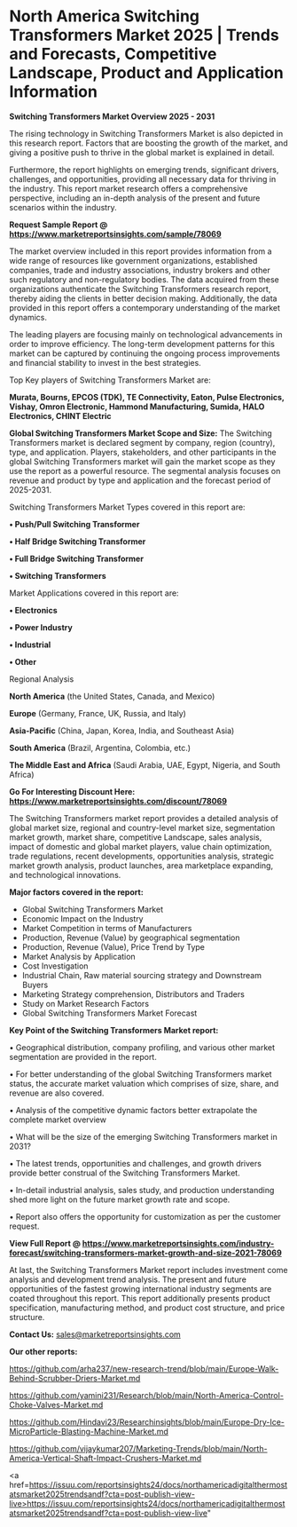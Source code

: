 # North America Switching Transformers Market 2025 | Trends and Forecasts, Competitive Landscape, Product and Application Information

<Strong> Switching Transformers Market Overview 2025 - 2031</strong>

The rising technology in Switching Transformers Market is also depicted in this research report. Factors that are boosting the growth of the market, and giving a positive push to thrive in the global market is explained in detail.

Furthermore, the report highlights on emerging trends, significant drivers, challenges, and opportunities, providing all necessary data for thriving in the industry. This report market research offers a comprehensive perspective, including an in-depth analysis of the present and future scenarios within the industry.

<strong>Request Sample Report @ <a href=https://www.marketreportsinsights.com/sample/78069>https://www.marketreportsinsights.com/sample/78069</a></strong>

The market overview included in this report provides information from a wide range of resources like government organizations, established companies, trade and industry associations, industry brokers and other such regulatory and non-regulatory bodies. The data acquired from these organizations authenticate the Switching Transformers research report, thereby aiding the clients in better decision making. Additionally, the data provided in this report offers a contemporary understanding of the market dynamics.

The leading players are focusing mainly on technological advancements in order to improve efficiency. The long-term development patterns for this market can be captured by continuing the ongoing process improvements and financial stability to invest in the best strategies.

Top Key players of Switching Transformers Market are:

<strong>Murata, Bourns, EPCOS (TDK), TE Connectivity, Eaton, Pulse Electronics, Vishay, Omron Electronic, Hammond Manufacturing, Sumida, HALO Electronics, CHINT Electric</strong>

<strong><b>Global Switching Transformers Market Scope and Size:</b></strong>
The Switching Transformers market is declared segment by company, region (country), type, and application. Players, stakeholders, and other participants in the global Switching Transformers market will gain the market scope as they use the report as a powerful resource. The segmental analysis focuses on revenue and product by type and application and the forecast period of 2025-2031.

Switching Transformers Market Types covered in this report are:

<strong>• Push/Pull Switching Transformer

• Half Bridge Switching Transformer

• Full Bridge Switching Transformer

• Switching Transformers</strong>

Market Applications covered in this report are:

<strong>• Electronics

• Power Industry

• Industrial

• Other</strong> 

Regional Analysis

<strong>North America</strong> (the United States, Canada, and Mexico)

<strong>Europe</strong> (Germany, France, UK, Russia, and Italy)

<strong>Asia-Pacific</strong> (China, Japan, Korea, India, and Southeast Asia)

<strong>South America</strong> (Brazil, Argentina, Colombia, etc.)

<strong>The Middle East and Africa</strong> (Saudi Arabia, UAE, Egypt, Nigeria, and South Africa)

<strong>Go For Interesting Discount Here: <a href=https://www.marketreportsinsights.com/discount/78069>https://www.marketreportsinsights.com/discount/78069</a></strong>

The Switching Transformers market report provides a detailed analysis of global market size, regional and country-level market size, segmentation market growth, market share, competitive Landscape, sales analysis, impact of domestic and global market players, value chain optimization, trade regulations, recent developments, opportunities analysis, strategic market growth analysis, product launches, area marketplace expanding, and technological innovations.

<strong><b>Major factors covered in the report:</b></strong>
<ul>
  <li>Global Switching Transformers Market </li>
  <li>Economic Impact on the Industry</li>
  <li>Market Competition in terms of Manufacturers</li>
  <li>Production, Revenue (Value) by geographical segmentation</li>
  <li>Production, Revenue (Value), Price Trend by Type</li>
  <li>Market Analysis by Application</li>
  <li>Cost Investigation</li>
  <li>Industrial Chain, Raw material sourcing strategy and Downstream Buyers</li>
  <li>Marketing Strategy comprehension, Distributors and Traders</li>
  <li>Study on Market Research Factors</li>
  <li>Global Switching Transformers Market Forecast</li>
</ul>

<strong><b>Key Point of the Switching Transformers Market report:</b></strong>

• Geographical distribution, company profiling, and various other market segmentation are provided in the report.

• For better understanding of the global Switching Transformers market status, the accurate market valuation which comprises of size, share, and revenue are also covered.

• Analysis of the competitive dynamic factors better extrapolate the complete market overview

• What will be the size of the emerging Switching Transformers market in 2031?

• The latest trends, opportunities and challenges, and growth drivers provide better construal of the Switching Transformers Market.

• In-detail industrial analysis, sales study, and production understanding shed more light on the future market growth rate and scope.

• Report also offers the opportunity for customization as per the customer request.

<strong><b>View Full Report @ <a href=https://www.marketreportsinsights.com/industry-forecast/switching-transformers-market-growth-and-size-2021-78069>https://www.marketreportsinsights.com/industry-forecast/switching-transformers-market-growth-and-size-2021-78069</a></b></strong>


At last, the Switching Transformers Market report includes investment come analysis and development trend analysis. The present and future opportunities of the fastest growing international industry segments are coated throughout this report. This report additionally presents product specification, manufacturing method, and product cost structure, and price structure.

<strong>Contact Us:</strong>
sales@marketreportsinsights.com

<strong>Our other reports:</strong>

<a href=https://github.com/arha237/new-research-trend/blob/main/Europe-Walk-Behind-Scrubber-Driers-Market.md>https://github.com/arha237/new-research-trend/blob/main/Europe-Walk-Behind-Scrubber-Driers-Market.md</a>

<a href=https://github.com/yamini231/Research/blob/main/North-America-Control-Choke-Valves-Market.md>https://github.com/yamini231/Research/blob/main/North-America-Control-Choke-Valves-Market.md</a>

<a href=https://github.com/Hindavi23/Researchinsights/blob/main/Europe-Dry-Ice-MicroParticle-Blasting-Machine-Market.md>https://github.com/Hindavi23/Researchinsights/blob/main/Europe-Dry-Ice-MicroParticle-Blasting-Machine-Market.md</a>

<a href=https://github.com/vijaykumar207/Marketing-Trends/blob/main/North-America-Vertical-Shaft-Impact-Crushers-Market.md>https://github.com/vijaykumar207/Marketing-Trends/blob/main/North-America-Vertical-Shaft-Impact-Crushers-Market.md</a>

<a href=https://issuu.com/reportsinsights24/docs/northamericadigitalthermostatsmarket2025trendsandf?cta=post-publish-view-live>https://issuu.com/reportsinsights24/docs/northamericadigitalthermostatsmarket2025trendsandf?cta=post-publish-view-live</a>"
